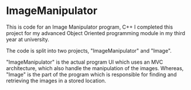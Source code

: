 # ImageManipulator
This is code for an Image Manipulator program, C++
I completed this project for my advanced Object Oriented programming module in my third year at university.

The code is split into two projects, "ImageManipulator" and "Image".

"ImageManipulator" is the actual program UI which uses an MVC architecture, which also handle the manipulation of the images.
Whereas, "Image" is the part of the program which is responsible for finding and retrieving the images in a stored location.
